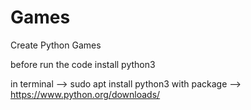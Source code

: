 # Games
Create Python Games

before run the code install python3

in terminal --> sudo apt install python3
with package --> https://www.python.org/downloads/
